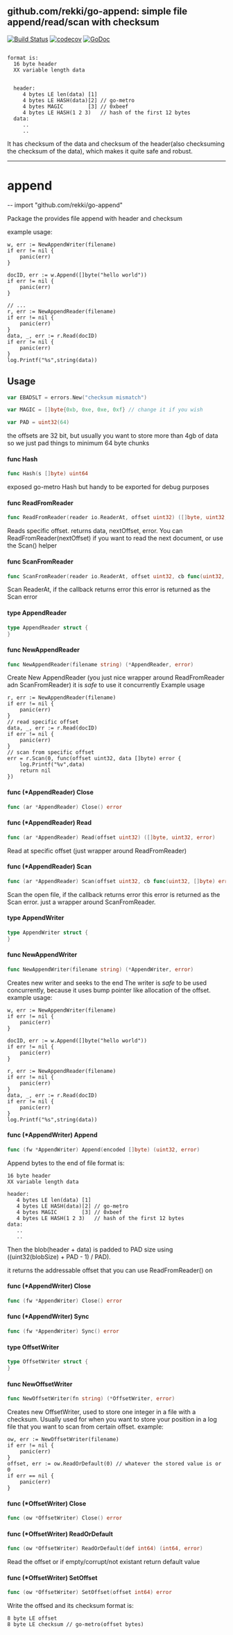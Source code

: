 ## github.com/rekki/go-append: simple file append/read/scan with checksum

[![Build Status](https://travis-ci.org/rekki/go-append.svg?branch=master)](https://travis-ci.org/rekki/go-append) [![codecov](https://codecov.io/gh/rekki/go-append/branch/master/graph/badge.svg)](https://codecov.io/gh/rekki/go-append) [![GoDoc](https://godoc.org/github.com/rekki/go-append?status.svg)](https://godoc.org/github.com/rekki/go-append)

```

format is:
  16 byte header
  XX variable length data


  header:
     4 bytes LE len(data) [1]
     4 bytes LE HASH(data)[2] // go-metro
     4 bytes MAGIC        [3] // 0xbeef
     4 bytes LE HASH(1 2 3)   // hash of the first 12 bytes
  data:
     ..
     ..

```

It has checksum of the data and checksum of the header(also
checksuming the checksum of the data), which makes it quite safe and
robust.


---
# append
--
    import "github.com/rekki/go-append"

Package the provides file append with header and checksum

example usage:

    w, err := NewAppendWriter(filename)
    if err != nil {
    	panic(err)
    }

    docID, err := w.Append([]byte("hello world"))
    if err != nil {
    	panic(err)
    }

    // ...
    r, err := NewAppendReader(filename)
    if err != nil {
    	panic(err)
    }
    data, _, err := r.Read(docID)
    if err != nil {
    	panic(err)
    }
    log.Printf("%s",string(data))

## Usage

```go
var EBADSLT = errors.New("checksum mismatch")
```

```go
var MAGIC = []byte{0xb, 0xe, 0xe, 0xf} // change it if you wish

```

```go
var PAD = uint32(64)
```
the offsets are 32 bit, but usually you want to store more than 4gb of data so
we just pad things to minimum 64 byte chunks

#### func  Hash

```go
func Hash(s []byte) uint64
```
exposed go-metro Hash but handy to be exported for debug purposes

#### func  ReadFromReader

```go
func ReadFromReader(reader io.ReaderAt, offset uint32) ([]byte, uint32, error)
```
Reads specific offset. returns data, nextOffset, error. You can
ReadFromReader(nextOffset) if you want to read the next document, or use the
Scan() helper

#### func  ScanFromReader

```go
func ScanFromReader(reader io.ReaderAt, offset uint32, cb func(uint32, []byte) error) error
```
Scan ReaderAt, if the callback returns error this error is returned as the Scan
error

#### type AppendReader

```go
type AppendReader struct {
}
```


#### func  NewAppendReader

```go
func NewAppendReader(filename string) (*AppendReader, error)
```
Create New AppendReader (you just nice wrapper around ReadFromReader adn
ScanFromReader) it is *safe* to use it concurrently Example usage

    r, err := NewAppendReader(filename)
    if err != nil {
    	panic(err)
    }
    // read specific offset
    data, _, err := r.Read(docID)
    if err != nil {
    	panic(err)
    }
    // scan from specific offset
    err = r.Scan(0, func(offset uint32, data []byte) error {
    	log.Printf("%v",data)
    	return nil
    })

#### func (*AppendReader) Close

```go
func (ar *AppendReader) Close() error
```

#### func (*AppendReader) Read

```go
func (ar *AppendReader) Read(offset uint32) ([]byte, uint32, error)
```
Read at specific offset (just wrapper around ReadFromReader)

#### func (*AppendReader) Scan

```go
func (ar *AppendReader) Scan(offset uint32, cb func(uint32, []byte) error) error
```
Scan the open file, if the callback returns error this error is returned as the
Scan error. just a wrapper around ScanFromReader.

#### type AppendWriter

```go
type AppendWriter struct {
}
```


#### func  NewAppendWriter

```go
func NewAppendWriter(filename string) (*AppendWriter, error)
```
Creates new writer and seeks to the end The writer is *safe* to be used
concurrently, because it uses bump pointer like allocation of the offset.
example usage:

    w, err := NewAppendWriter(filename)
    if err != nil {
    	panic(err)
    }

    docID, err := w.Append([]byte("hello world"))
    if err != nil {
    	panic(err)
    }

    r, err := NewAppendReader(filename)
    if err != nil {
    	panic(err)
    }
    data, _, err := r.Read(docID)
    if err != nil {
    	panic(err)
    }
    log.Printf("%s",string(data))

#### func (*AppendWriter) Append

```go
func (fw *AppendWriter) Append(encoded []byte) (uint32, error)
```
Append bytes to the end of file format is:

    16 byte header
    XX variable length data

    header:
       4 bytes LE len(data) [1]
       4 bytes LE HASH(data)[2] // go-metro
       4 bytes MAGIC        [3] // 0xbeef
       4 bytes LE HASH(1 2 3)   // hash of the first 12 bytes
    data:
       ..
       ..

Then the blob(header + data) is padded to PAD size using ((uint32(blobSize) +
PAD - 1) / PAD).

it returns the addressable offset that you can use ReadFromReader() on

#### func (*AppendWriter) Close

```go
func (fw *AppendWriter) Close() error
```

#### func (*AppendWriter) Sync

```go
func (fw *AppendWriter) Sync() error
```

#### type OffsetWriter

```go
type OffsetWriter struct {
}
```


#### func  NewOffsetWriter

```go
func NewOffsetWriter(fn string) (*OffsetWriter, error)
```
Creates new OffsetWriter, used to store one integer in a file with a checksum.
Usually used for when you want to store your position in a log file that you
want to scan from certain offset. example:

    ow, err := NewOffsetWriter(filename)
    if err != nil {
    	panic(err)
    }
    offset, err := ow.ReadOrDefault(0) // whatever the stored value is or 0
    if err == nil {
    	panic(err)
    }

#### func (*OffsetWriter) Close

```go
func (ow *OffsetWriter) Close() error
```

#### func (*OffsetWriter) ReadOrDefault

```go
func (ow *OffsetWriter) ReadOrDefault(def int64) (int64, error)
```
Read the offset or if empty/corrupt/not existant return default value

#### func (*OffsetWriter) SetOffset

```go
func (ow *OffsetWriter) SetOffset(offset int64) error
```
Write the offsed and its checksum format is:

    8 byte LE offset
    8 byte LE checksum // go-metro(offset bytes)
